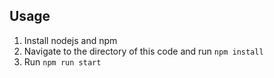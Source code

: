 ## Usage
1. Install nodejs and npm
2. Navigate to the directory of this code and run `npm install`
3. Run `npm run start`

